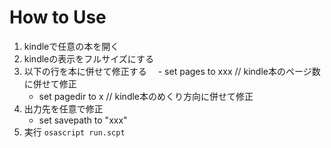# How to Use
1. kindleで任意の本を開く
2. kindleの表示をフルサイズにする
3. 以下の行を本に併せて修正する
   　- set pages to xxx // kindle本のページ数に併せて修正
     - set pagedir to x // kindle本のめくり方向に併せて修正
4. 出力先を任意で修正
     - set savepath to "xxx"
5. 実行
`osascript run.scpt`
